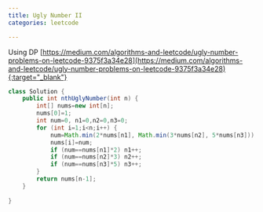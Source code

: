 ```yaml
---
title: Ugly Number II
categories: leetcode

---
```


Using DP
[https://medium.com/algorithms-and-leetcode/ugly-number-problems-on-leetcode-9375f3a34e28](https://medium.com/algorithms-and-leetcode/ugly-number-problems-on-leetcode-9375f3a34e28){:target="_blank"}

```java
class Solution {
    public int nthUglyNumber(int n) {
        int[] nums=new int[n];
        nums[0]=1;
        int num=0, n1=0,n2=0,n3=0;
        for (int i=1;i<n;i++) {
            num=Math.min(2*nums[n1], Math.min(3*nums[n2], 5*nums[n3]));
            nums[i]=num;
            if (num==nums[n1]*2) n1++;
            if (num==nums[n2]*3) n2++;
            if (num==nums[n3]*5) n3++;
        }
        return nums[n-1];
    }
    
}
```
